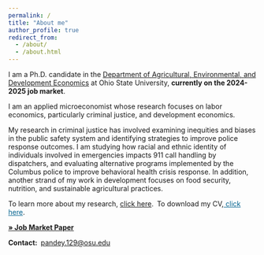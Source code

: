 ```yaml
---
permalink: /
title: "About me"
author_profile: true
redirect_from: 
  - /about/
  - /about.html
---
```

I am a Ph.D. candidate in the [Department of Agricultural, Environmental, and Development Economics](https://aede.osu.edu/home "Department of Agricultural, Environmental, and Development Economics") at Ohio State University, **currently on the 2024-2025 job market**. 

I am an applied microeconomist whose research focuses on labor economics, particularly criminal justice, and development economics.

My research in criminal justice has involved examining inequities and biases in the public safety system and identifying strategies to improve police response outcomes. I am studying how racial and ethnic identity of individuals involved in emergencies impacts 911 call handling by dispatchers, and evaluating alternative programs implemented by the Columbus police to improve behavioral health crisis response. In addition, another strand of my work in development focuses on food security, nutrition, and sustainable agricultural practices. 

To learn more about my research, [click here](/publication_final/).&ensp;To download my CV,<a style="color:#046490;" href="/files/CV/Shinjini_CV.pdf"> click here</a>.    

[**&#187; Job Market Paper**](/files/JMP/JMP_Shinjini.pdf)

**Contact:**&ensp;pandey.129@osu.edu 

